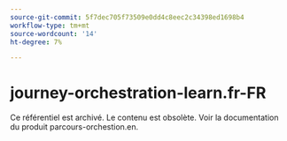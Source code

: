 ```yaml
---
source-git-commit: 5f7dec705f73509e0dd4c8eec2c34398ed1698b4
workflow-type: tm+mt
source-wordcount: '14'
ht-degree: 7%

---
```

# journey-orchestration-learn.fr-FR

Ce référentiel est archivé. Le contenu est obsolète. Voir la documentation du produit parcours-orchestion.en.
